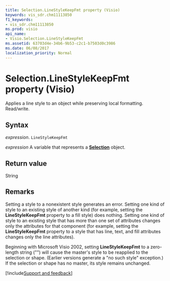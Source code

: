 ```yaml
---
title: Selection.LineStyleKeepFmt property (Visio)
keywords: vis_sdr.chm11113850
f1_keywords:
- vis_sdr.chm11113850
ms.prod: visio
api_name:
- Visio.Selection.LineStyleKeepFmt
ms.assetid: 63703d4e-34b6-9b53-c2c1-b7503d0c3986
ms.date: 06/08/2017
localization_priority: Normal
---
```



# Selection.LineStyleKeepFmt property (Visio)

Applies a line style to an object while preserving local formatting. Read/write.


## Syntax

_expression_. `LineStyleKeepFmt`

_expression_ A variable that represents a **[Selection](Visio.Selection.md)** object.


## Return value

String


## Remarks

Setting a style to a nonexistent style generates an error. Setting one kind of style to an existing style of another kind (for example, setting the  **LineStyleKeepFmt** property to a fill style) does nothing. Setting one kind of style to an existing style that has more than one set of attributes changes only the attributes for that component (for example, setting the **LineStyleKeepFmt** property to a style that has line, text, and fill attributes changes only the line attributes).

Beginning with Microsoft Visio 2002, setting  **LineStyleKeepFmt** to a zero-length string ("") will cause the master's style to be reapplied to the selection or shape. (Earlier versions generate a "no such style" exception.) If the selection or shape has no master, its style remains unchanged.

[!include[Support and feedback](~/includes/feedback-boilerplate.md)]